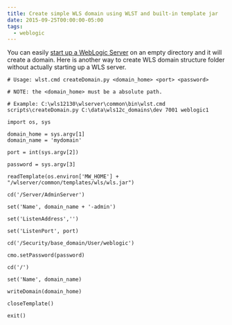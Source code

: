 ```yaml
---
title: Create simple WLS domain using WLST and built-in template jar
date: 2015-09-25T00:00:00-05:00
tags:
  - weblogic
---
```


You can easily [start up a WebLogic Server](https://zemian.github.io/2014/01/getting-started-with-weblogic-server.html) on an empty directory and it will create a domain. Here is another way to create WLS domain structure folder without actually starting up a WLS server.

```
# Usage: wlst.cmd createDomain.py <domain_home> <port> <password>

# NOTE: the <domain_home> must be a absolute path.

# Example: C:\wls12130\wlserver\common\bin\wlst.cmd scripts\createDomain.py C:\data\wls12c_domains\dev 7001 weblogic1

import os, sys

domain_home = sys.argv[1]
domain_name = 'mydomain'

port = int(sys.argv[2])

password = sys.argv[3]

readTemplate(os.environ['MW_HOME'] + "/wlserver/common/templates/wls/wls.jar")

cd('/Server/AdminServer')

set('Name', domain_name + '-admin')

set('ListenAddress','')

set('ListenPort', port)

cd('/Security/base_domain/User/weblogic')

cmo.setPassword(password)

cd('/')

set('Name', domain_name)

writeDomain(domain_home)

closeTemplate()

exit()
```
